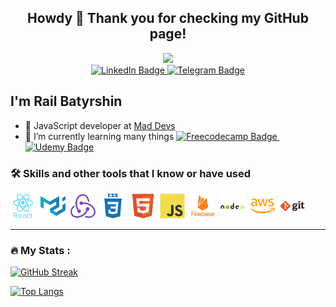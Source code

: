 <h2 align="center">Howdy 👋 Thank you for checking my GitHub page!</h2>
<div id="header" align="center">
  <img src="https://media.giphy.com/media/M9gbBd9nbDrOTu1Mqx/giphy.gif" width="100"/>
  <div id="badges">
  <a href="https://www.linkedin.com/in/rail-batyrshin-852125235/">
    <img src="https://img.shields.io/badge/LinkedIn-blue?style=for-the-badge&logo=linkedin&logoColor=white" alt="LinkedIn Badge"/>
  </a>
  <a href="https://t.me/railbatyrshin">
    <img src="https://img.shields.io/badge/Telegram-blue?style=for-the-badge&logo=telegram&logoColor=white" alt="Telegram Badge"/>
  </a>
  </div>
</div>

<h2>I'm Rail Batyrshin</h2>

- 🐹 JavaScript developer at <a target="_blank" href="https://maddevs.io/">Mad Devs</a>
- 🌱 I’m currently learning many things <a href="https://www.freecodecamp.org/RailPJ">
    <img src="https://img.shields.io/badge/Freecodecamp-blue?style=for-the-badge&logo=freecodecamp&logoColor=white" alt="Freecodecamp Badge"/>
  </a>&nbsp;<a href="https://www.udemy.com/user/rail-15/">
    <img src="https://img.shields.io/badge/Udemy-red?style=for-the-badge&logo=udemy&logoColor=black" alt="Udemy Badge"/>
  </a>

### :hammer_and_wrench: Skills and other tools that I know or have used

<div>
  <img src="https://github.com/devicons/devicon/blob/master/icons/react/react-original-wordmark.svg" title="React" alt="React" width="40" height="40"/>&nbsp;
  <img src="https://github.com/devicons/devicon/blob/master/icons/materialui/materialui-original.svg" title="Material UI" alt="Material UI" width="40" height="40"/>&nbsp;
  <img src="https://github.com/devicons/devicon/blob/master/icons/redux/redux-original.svg" title="Redux" alt="Redux " width="40" height="40"/>&nbsp;
  <img src="https://github.com/devicons/devicon/blob/master/icons/css3/css3-plain-wordmark.svg"  title="CSS3" alt="CSS" width="40" height="40"/>&nbsp;
  <img src="https://github.com/devicons/devicon/blob/master/icons/html5/html5-original.svg" title="HTML5" alt="HTML" width="40" height="40"/>&nbsp;
  <img src="https://github.com/devicons/devicon/blob/master/icons/javascript/javascript-original.svg" title="JavaScript" alt="JavaScript" width="40" height="40"/>&nbsp;
  <img src="https://github.com/devicons/devicon/blob/master/icons/firebase/firebase-plain-wordmark.svg" title="Firebase" alt="Firebase" width="40" height="40"/>&nbsp;
  <img src="https://github.com/devicons/devicon/blob/master/icons/nodejs/nodejs-original-wordmark.svg" title="NodeJS" alt="NodeJS" width="40" height="40"/>&nbsp;
  <img src="https://github.com/devicons/devicon/blob/master/icons/amazonwebservices/amazonwebservices-plain-wordmark.svg" title="AWS" alt="AWS" width="40" height="40"/>&nbsp;
  <img src="https://github.com/devicons/devicon/blob/master/icons/git/git-original-wordmark.svg" title="Git" **alt="Git" width="40" height="40"/>
</div>

---

### :fire: My Stats :

[![GitHub Streak](http://github-readme-streak-stats.herokuapp.com?user=TangoPJ&theme=dark&background=000000)](https://git.io/streak-stats)

[![Top Langs](https://github-readme-stats.vercel.app/api/top-langs/?username=TangoPJ&layout=compact&theme=vision-friendly-dark)](https://github.com/anuraghazra/github-readme-stats)

